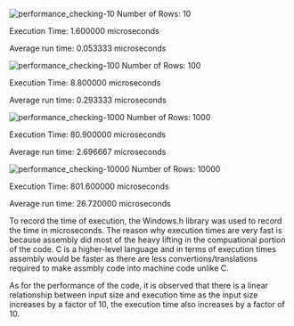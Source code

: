 ![performance_checking-10](https://github.com/user-attachments/assets/3aa5cf96-9a60-4263-88d5-618c22aa765e)
Number of Rows: 10

Execution Time: 1.600000 microseconds 

Average run time: 0.053333 microseconds


![performance_checking-100](https://github.com/user-attachments/assets/6f3bc953-a441-43e4-b97e-e68029bf84cb)
Number of Rows: 100

Execution Time: 8.800000 microseconds

Average run time: 0.293333 microseconds


![performance_checking-1000](https://github.com/user-attachments/assets/c5cb9e40-18c6-4007-8cde-6c8baf5010ad)
Number of Rows: 1000

Execution Time: 80.900000 microseconds

Average run time: 2.696667 microseconds


![performance_checking-10000](https://github.com/user-attachments/assets/a8857cbd-1619-4f56-8514-86aa8694ed81)
Number of Rows: 10000

Execution Time: 801.600000 microseconds

Average run time: 26.720000 microseconds

To record the time of execution, the Windows.h library was used to record the time in microseconds. The reason why execution times are very fast is because assembly did most of the heavy lifting in the compuational portion of the code. C is a higher-level language and in terms of execution times assembly would be faster as there are less convertions/translations required to make assmbly code into machine code unlike C. 

As for the performance of the code, it is observed that there is a linear relationship between input size and execution time as the input size increases by a factor of 10, the execution time also increases by a factor of 10.
